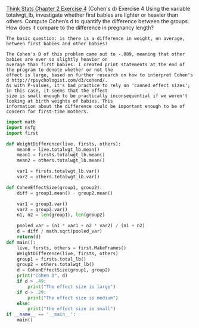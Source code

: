 [Think Stats Chapter 2 Exercise 4](http://greenteapress.com/thinkstats2/html/thinkstats2003.html#toc24) (Cohen's d)
Exercise 4   Using the variable totalwgt_lb, investigate whether first babies are lighter or heavier than others. Compute Cohen’s d to quantify the difference between the groups. How does it compare to the difference in pregnancy length?

```
The basic question: is there is a difference in weight, on average, between first babies and other babies?

The Cohen's D of this problem came out to -.089, meaning that other babies are ever so slightly heavier on 
average than first babies. I created print statements at the end of the program to denote whether or not the 
effect is large, based on further research on how to interpret Cohen's d http://rpsychologist.com/d3/cohend/. 
As with P-values, it's bad practice to rely on 'canned effect sizes'; in this case, it seems that the effect 
size is small enough to be practically inconsequential if we weren't looking at birth weights of babies. This 
information about the difference could be important enough to be of concern for first-time mothers. 
```

```python
import math
import nsfg
import first

def WeightDifference(live, firsts, others):
    mean0 = live.totalwgt_lb.mean()
    mean1 = firsts.totalwgt_lb.mean()
    mean2 = others.totalwgt_lb.mean()

    var1 = firsts.totalwgt_lb.var()
    var2 = others.totalwgt_lb.var()

def CohenEffectSize(group1, group2):
    diff = group1.mean() - group2.mean()

    var1 = group1.var()
    var2 = group2.var()
    n1, n2 = len(group1), len(group2)

    pooled_var = (n1 * var1 + n2 * var2) / (n1 + n2)
    d = diff / math.sqrt(pooled_var)
    return(d)
def main():
    live, firsts, others = first.MakeFrames()
    WeightDifference(live, firsts, others)
    group1 = firsts.total_lb()
    group2 = others.totalwgt_lb()
    d = CohenEffectSize(group1, group2)
    print("Cohen D", d)
    if d > .49:
        print("The effect size is large")
    if d > .29:
        print("The effect size is medium")
    else: 
        print("the effect size is small")   
if __name__ == '__main__':
    main()

